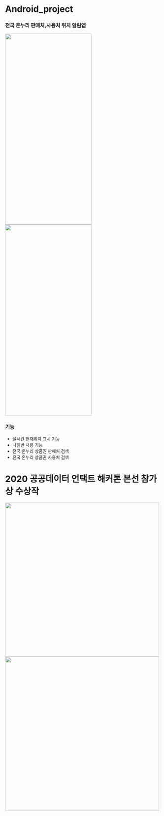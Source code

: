 # Android_project
 
### 전국 온누리 판매처,사용처 위치 알림앱

<img src="https://user-images.githubusercontent.com/37038119/110209082-dd3ba080-7ecd-11eb-9f48-54b44126502a.png" width="280"  height="620">   <img src="https://user-images.githubusercontent.com/37038119/110209083-df9dfa80-7ecd-11eb-9ef3-270534394572.png" width="280"  height="620">


### 기능
- 실시간 현재위치 표시 기능
- 나침반 사용 기능
- 전국 온누리 상품권 판매처 검색
- 전국 온누리 상품권 사용처 검색



# 2020 공공데이터 언택트 해커톤 본선 참가상 수상작 

<img src="https://user-images.githubusercontent.com/37038119/110209013-8b931600-7ecd-11eb-9279-1cfff32a10c2.png" width="500"  height="500">
<img src="https://user-images.githubusercontent.com/37038119/110209017-964dab00-7ecd-11eb-9a77-3ac850ff0664.png" width="500"  height="500">

